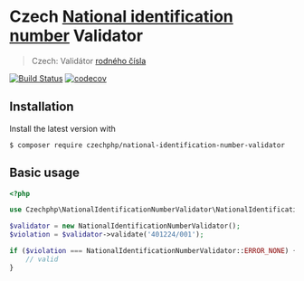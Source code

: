 # Czech [National identification number](https://en.wikipedia.org/wiki/National_identification_number) Validator

> Czech: Validátor [rodného čísla](https://cs.wikipedia.org/wiki/Rodn%C3%A9_%C4%8D%C3%ADslo)

[![Build Status](https://travis-ci.com/czechphp/national-identification-number-validator.svg?branch=master)](https://travis-ci.com/czechphp/national-identification-number-validator)
[![codecov](https://codecov.io/gh/czechphp/national-identification-number-validator/branch/master/graph/badge.svg)](https://codecov.io/gh/czechphp/national-identification-number-validator)

## Installation

Install the latest version with

```
$ composer require czechphp/national-identification-number-validator
```

## Basic usage

```php
<?php

use Czechphp\NationalIdentificationNumberValidator\NationalIdentificationNumberValidator;

$validator = new NationalIdentificationNumberValidator();
$violation = $validator->validate('401224/001');

if ($violation === NationalIdentificationNumberValidator::ERROR_NONE) {
    // valid
}

```
